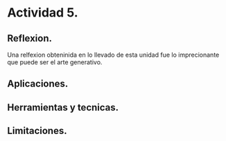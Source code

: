 # Actividad 5.
## Reflexion.
Una relfexion obteninida en lo llevado de esta unidad fue lo imprecionante que puede ser el arte generativo.
## Aplicaciones.

## Herramientas y tecnicas.
## Limitaciones.
